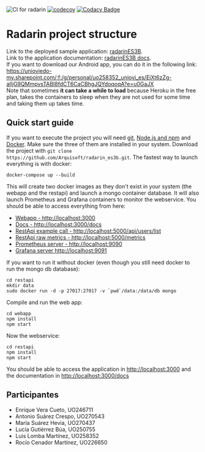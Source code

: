 ![CI for radarin](https://github.com/arquisoft/radarin_es3b/workflows/CI%20for%20radarin/badge.svg)
[![codecov](https://codecov.io/gh/Arquisoft/radarin_es3b/branch/master/graph/badge.svg?token=1CIA7LYKU7)](https://codecov.io/gh/Arquisoft/radarin_es3b)
[![Codacy Badge](https://app.codacy.com/project/badge/Grade/84f84d77dc9643b9ad9b24e1731fe1ca)](https://www.codacy.com/gh/Arquisoft/radarin_es3b/dashboard?utm_source=github.com&amp;utm_medium=referral&amp;utm_content=Arquisoft/radarin_es3b&amp;utm_campaign=Badge_Grade)

# Radarin project structure
Link to the deployed sample application: [radarinES3B](https://radarines3bwebapp.herokuapp.com/).  
Link to the application documentation: [radarinES3B docs](https://radarines3bwebapp.herokuapp.com/docs/).  
If you want to download our Android app, you can do it in the following link:	https://unioviedo-my.sharepoint.com/:f:/g/personal/uo258352_uniovi_es/EiXt6zZg-alIjG9QMmpvsTABI8fdCT6CaCBhgJQYdoqoqA?e=u0GaJX  
Note that sometimes **it can take a while to load** because Heroku in the free plan, takes the containers to sleep when they are not used for some time and taking them up takes time.

## Quick start guide
If you want to execute the project you will need [git](https://git-scm.com/downloads), [Node.js and npm](https://www.npmjs.com/get-npm) and [Docker](https://docs.docker.com/get-docker/). Make sure the three of them are installed in your system. Download the project with `git clone https://github.com/Arquisoft/radarin_es3b.git`. The fastest way to launch everything is with docker:
```
docker-compose up --build
```
This will create two docker images as they don't exist in your system (the webapp and the restapi) and launch a mongo container database. It will also launch Prometheus and Grafana containers to monitor the webservice. You should be able to access everything from here:
  - [Webapp - http://localhost:3000](http://localhost:3000)
  - [Docs - http://localhost:3000/docs](http://localhost:3000/docs)
  - [RestApi example call - http://localhost:5000/api/users/list](http://localhost:5000/api/users/list)
  - [RestApi raw metrics - http://localhost:5000/metrics](http://localhost:5000/metrics)
  - [Prometheus server - http://localhost:9090](http://localhost:9090)
  - [Grafana server http://localhost:9091](http://localhost:9091)
 
If you want to run it without docker (even though you still need docker to run the mongo db database):
```
cd restapi
mkdir data
sudo docker run -d -p 27017:27017 -v `pwd`/data:/data/db mongo
```
Compile and run the web app:
```
cd webapp
npm install
npm start
```
Now the webservice:
```
cd restapi
npm install
npm start
```
You should be able to access the application in [http://localhost:3000](http://localhost:3000) and the documentation in [http://localhost:3000/docs](http://localhost:3000/docs)

## Participantes 
  - Enrique Vera Cueto, UO246711
  - Antonio Suárez Crespo, UO270543
  - María Suárez Hevia, UO270437
  - Lucía Gutiérrez Búa, UO250755
  - Luis Lomba Martínez, UO258352
  - Rocío Cenador Martínez, UO226650
